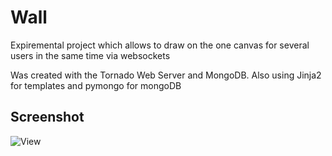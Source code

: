 Wall
====

Expiremental project which allows to draw on the one canvas for several users in the same time via websockets

Was created with the Tornado Web Server and MongoDB.
Also using Jinja2 for templates and pymongo for mongoDB

## Screenshot

![View](https://raw.github.com/ONE001/Wall/master/screenshots/1.png "view")
